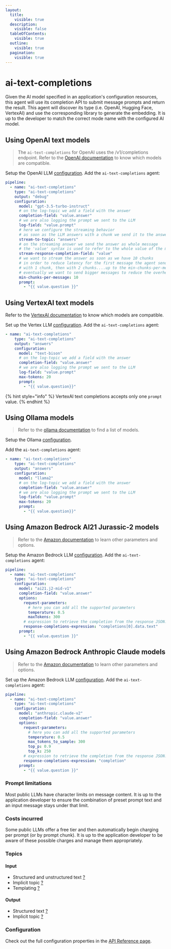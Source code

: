 ```yaml
---
layout:
  title:
    visible: true
  description:
    visible: false
  tableOfContents:
    visible: true
  outline:
    visible: true
  pagination:
    visible: true
---
```


# ai-text-completions

Given the AI model specified in an application's configuration resources, this agent will use its completion API to submit message prompts and return the result. This agent will discover its type (i.e. OpenAI, Hugging Face, VertexAI) and use the corresponding library to generate the embedding. It is up to the developer to match the correct mode name with the configured AI model.

## Using OpenAI text models

> The `ai-text-completions` for OpenAI uses the /v1/completions endpoint. Refer to the [OpenAI documentation](https://platform.openai.com/docs/models/model-endpoint-compatibility) to know which models are compatible.

Setup the OpenAI LLM [configuration](../../configuration-resources/large-language-models-llms/open-ai-configuration.md).
Add the `ai-text-completions` agent:


```yaml
pipeline:
  - name: "ai-text-completions"
    type: "ai-text-completions"
    output: "debug"
    configuration:
      model: "gpt-3.5-turbo-instruct"
      # on the log-topic we add a field with the answer
      completion-field: "value.answer"
      # we are also logging the prompt we sent to the LLM
      log-field: "value.prompt"
      # here we configure the streaming behavior
      # as soon as the LLM answers with a chunk we send it to the answers-topic
      stream-to-topic: "answers"
      # on the streaming answer we send the answer as whole message
      # the 'value' syntax is used to refer to the whole value of the message
      stream-response-completion-field: "value"
      # we want to stream the answer as soon as we have 10 chunks
      # in order to reduce latency for the first message the agent sends the first message
      # with 1 chunk, then with 2 chunks....up to the min-chunks-per-message value
      # eventually we want to send bigger messages to reduce the overhead of each message on the topic
      min-chunks-per-message: 10
      prompt:
        - "{{ value.question }}"
```

## Using VertexAI text models

Refer to the [VertexAI documentation](https://cloud.google.com/vertex-ai/docs/generative-ai/model-reference/text) to know which models are compatible.

Set up the Vertex LLM [configuration](../../configuration-resources/large-language-models-llms/vertex-configuration.md).
Add the `ai-text-completions` agent:



```yaml
- name: "ai-text-completions"
    type: "ai-text-completions"
    output: "answers"
    configuration:
      model: "text-bison"
      # on the log-topic we add a field with the answer
      completion-field: "value.answer"
      # we are also logging the prompt we sent to the LLM
      log-field: "value.prompt"
      max-tokens: 20
      prompt:
        - "{{ value.question}}"
```

{% hint style="info" %}
VertexAI text completions accepts only one `prompt` value.
{% endhint %}


## Using Ollama models

> Refer to the [ollama documentation](https://ollama.ai/library) to find a list of models.

Setup the Ollama [configuration](../../configuration-resources/large-language-models-llms/ollama-configuration.md).

Add the `ai-text-completions` agent:


```yaml
- name: "ai-text-completions"
    type: "ai-text-completions"
    output: "answers"
    configuration:
      model: "llama2"
      # on the log-topic we add a field with the answer
      completion-field: "value.answer"
      # we are also logging the prompt we sent to the LLM
      log-field: "value.prompt"
      max-tokens: 20
      prompt:
        - "{{ value.question}}"
```

## Using Amazon Bedrock AI21 Jurassic-2 models

> Refer to the [Amazon documentation](https://docs.aws.amazon.com/bedrock/latest/userguide/model-parameters.html#model-parameters-jurassic2) to learn other parameters and options.

Setup the Amazon Bedrock LLM [configuration](../../configuration-resources/large-language-models-llms/bedrock-configuration.md).
Add the `ai-text-completions` agent:

```yaml
pipeline:
  - name: "ai-text-completions"
    type: "ai-text-completions"
    configuration:
      model: "ai21.j2-mid-v1"
      completion-field: "value.answer"
      options:
        request-parameters:
          # here you can add all the supported parameters
          temperature: 0.5
          maxTokens: 300
        # expression to retrieve the completion from the response JSON. It varies depending on the model 
        response-completions-expression: "completions[0].data.text"
      prompt:
        - "{{ value.question }}"
```



## Using Amazon Bedrock Anthropic Claude models

> Refer to the [Amazon documentation](https://docs.aws.amazon.com/bedrock/latest/userguide/model-parameters.html#model-parameters-claude) to learn other parameters and options.

Set up the Amazon Bedrock LLM [configuration](../../configuration-resources/large-language-models-llms/bedrock-configuration.md).
Add the `ai-text-completions` agent:

```yaml
pipeline:
  - name: "ai-text-completions"
    type: "ai-text-completions"
    configuration:
      model: "anthropic.claude-v2"
      completion-field: "value.answer"
      options:
        request-parameters:
          # here you can add all the supported parameters
          temperature: 0.5
          max_tokens_to_sample: 300
          top_p: 0.9
          top_k: 250
        # expression to retrieve the completion from the response JSON. It varies depending on the model 
        response-completions-expression: "completion"
      prompt:
        - "{{ value.question }}"
```


### Prompt limitations

Most public LLMs have character limits on message content. It is up to the application developer to ensure the combination of preset prompt text and an input message stays under that limit.

### Costs incurred

Some public LLMs offer a free tier and then automatically begin charging per prompt (or by prompt chunk). It is up to the application developer to be aware of these possible charges and manage them appropriately.

### Topics

#### Input

* Structured and unstructured text [?](../agent-messaging.md)
* Implicit topic [?](../agent-messaging.md#implicit-input-and-output-topics)
* Templating [?](../agent-messaging.md#json-text-input)

#### Output

* Structured text [?](../agent-messaging.md)
* Implicit topic [?](../agent-messaging.md#implicit-input-and-output-topics)

### Configuration

Check out the full configuration properties in the [API Reference page](../../building-applications/api-reference/agents.md#ai-text-completions).

